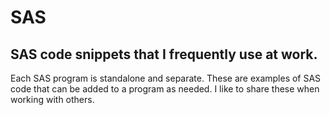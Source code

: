 # SAS
## SAS code snippets that I frequently use at work.
Each SAS program is standalone and separate. These are examples of SAS code that can be added to a program as needed. I like to share these when working with others.
